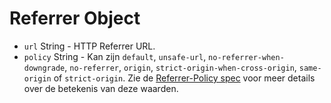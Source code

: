 # Referrer Object

* `url` String - HTTP Referrer URL.
* `policy` String - Kan zijn `default`, `unsafe-url`, `no-referrer-when-downgrade`, `no-referrer`, `origin`, `strict-origin-when-cross-origin`, `same-origin` of `strict-origin`. Zie de [Referrer-Policy spec](https://developer.mozilla.org/en-US/docs/Web/HTTP/Headers/Referrer-Policy) voor meer details over de betekenis van deze waarden.